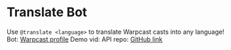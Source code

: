 # Translate Bot
Use `@translate <language>` to translate Warpcast casts into any language!
<br>
Bot: [Warpcast profile](https://warpcast.com/translate)
Demo vid:
API repo: [GitHub link](https://github.com/MattWong-ca/translate-bot-nextjs)